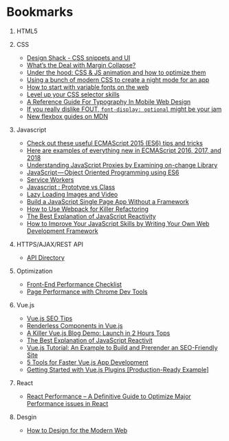 # Bookmarks

1. HTML5
2. CSS
    * [Design Shack - CSS snippets and UI](https://designshack.net/category/articles/css/)
    * [What’s the Deal with Margin Collapse?](https://jonathan-harrell.com/whats-the-deal-with-margin-collapse/)
    * [Under the hood: CSS & JS animation and how to optimize them ](https://blog.sessionstack.com/how-javascript-works-under-the-hood-of-css-and-js-animations-how-to-optimize-their-performance-db0e79586216)
    * [Using a bunch of modern CSS to create a night mode for an app](https://medium.com/@mwichary/dark-theme-in-a-day-3518dde2955a)
    * [How to start with variable fonts on the web](https://www.zeichenschatz.net/typografie/how-to-start-with-variable-fonts-on-the-web.html)
    * [Level up your CSS selector skills](https://blog.logrocket.com/level-up-your-css-selector-skills-5d7bb45ddd37)
    * [A Reference Guide For Typography In Mobile Web Design](https://www.smashingmagazine.com/2018/06/reference-guide-typography-mobile-web-design/)
    * [If you really dislike FOUT, `font-display: optional` might be your jam](https://css-tricks.com/really-dislike-fout-font-display-optional-might-jam/)
    * [New flexbox guides on MDN](https://hacks.mozilla.org/2018/01/new-flexbox-guides-on-mdn/)
   
3. Javascript
    * [Check out these useful ECMAScript 2015 (ES6) tips and tricks](https://medium.freecodecamp.org/check-out-these-useful-ecmascript-2015-es6-tips-and-tricks-6db105590377)
    * [Here are examples of everything new in ECMAScript 2016, 2017, and 2018](https://medium.freecodecamp.org/here-are-examples-of-everything-new-in-ecmascript-2016-2017-and-2018-d52fa3b5a70e)
    * [Understanding JavaScript Proxies by Examining on-change Library](https://codeburst.io/understanding-javascript-proxies-by-examining-on-change-library-f252eddf76c2)
    * [JavaScript — Object Oriented Programming using ES6](https://codeburst.io/javascript-object-oriented-programming-using-es6-3cd2ac7fbbd8)
    * [Service Workers](https://alistapart.com/article/going-offline)
    * [Javascript : Prototype vs Class](https://medium.com/@parsyval/javascript-prototype-vs-class-a7015d5473b)
    * [Lazy Loading Images and Video](https://developers.google.com/web/fundamentals/performance/lazy-loading-guidance/images-and-video/)
    * [Build a JavaScript Single Page App Without a Framework](https://www.sitepoint.com/single-page-app-without-framework/)
    * [How to Use Webpack for Killer Refactoring](https://snipcart.com/blog/how-to-use-webpack-for-killer-refactoring)
    * [The Best Explanation of JavaScript Reactivity](https://medium.com/vue-mastery/the-best-explanation-of-javascript-reactivity-fea6112dd80d)
    * [How to Improve Your JavaScript Skills by Writing Your Own Web Development Framework](https://medium.freecodecamp.org/how-to-improve-your-javascript-skills-by-writing-your-own-web-development-framework-eed2226f190)
4. HTTPS/AJAX/REST API
    * [API Directory](https://www.programmableweb.com/apis/directory) 
5. Optimization
    * [Front-End Performance Checklist](https://github.com/thedaviddias/Front-End-Performance-Checklist/blob/master/README.md)
    * [Page Performance with Chrome Dev Tools](https://www.youtube.com/watch?v=yRrrL0Mg1pM)
6. Vue.js
    * [Vue.js SEO Tips](https://alligator.io/vuejs/vue-seo-tips/?utm_content=bufferb378e&utm_medium=social&utm_source=facebook.com&utm_campaign=buffer)
    * [Renderless Components in Vue.js](https://adamwathan.me/renderless-components-in-vuejs/)
    * [A Killer Vue.js Blog Demo: Launch in 2 Hours Tops](https://snipcart.com/blog/vuejs-blog-demo)
    * [The Best Explanation of JavaScript Reactivit](https://medium.com/vue-mastery/the-best-explanation-of-javascript-reactivity-fea6112dd80d)
    * [Vue.js Tutorial: An Example to Build and Prerender an SEO-Friendly Site](https://snipcart.com/blog/vuejs-tutorial-seo-example?utm_content=buffera62bc&utm_medium=social&utm_source=facebook.com&utm_campaign=buffer)
    * [5 Tools for Faster Vue.js App Development](https://blog.bitsrc.io/5-tools-for-faster-vue-js-app-development-ad7eda1ee6a8)
    * [Getting Started with Vue.js Plugins [Production-Ready Example]](https://snipcart.com/blog/vue-js-plugin)
  
7. React
    * [React Performance – A Definitive Guide to Optimize Major Performance issues in React](https://www.simform.com/react-performance/)
8. Desgin
    * [How to Design for the Modern Web](https://medium.com/commitlog/how-to-design-for-the-modern-web-52eaa926bae2)
